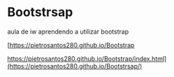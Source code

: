 # Bootstrsap
aula de iw aprendendo a utilizar bootstrap

[https://pietrosantos280.github.io/Bootstrap

https://pietrosantos280.github.io/Bootstrap/index.html](https://pietrosantos280.github.io/Bootstrsap/)
